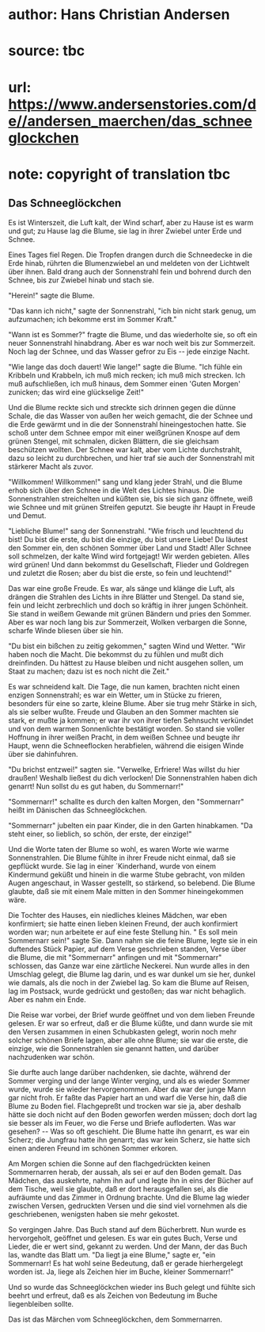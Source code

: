# author: Hans Christian Andersen
# source: tbc
# url: https://www.andersenstories.com/de//andersen_maerchen/das_schneeglockchen
# note: copyright of translation tbc

## Das Schneeglöckchen 

Es ist Winterszeit, die Luft kalt, der Wind scharf, aber zu Hause ist es
warm und gut; zu Hause lag die Blume, sie lag in ihrer Zwiebel unter
Erde und Schnee.

Eines Tages fiel Regen. Die Tropfen drangen durch die Schneedecke in die
Erde hinab, rührten die Blumenzwiebel an und meldeten von der Lichtwelt
über ihnen. Bald drang auch der Sonnenstrahl fein und bohrend durch den
Schnee, bis zur Zwiebel hinab und stach sie.

"Herein!" sagte die Blume.

"Das kann ich nicht," sagte der Sonnenstrahl, "ich bin nicht stark
genug, um aufzumachen; ich bekomme erst im Sommer Kraft."

"Wann ist es Sommer?" fragte die Blume, und das wiederholte sie, so
oft ein neuer Sonnenstrahl hinabdrang. Aber es war noch weit bis zur
Sommerzeit. Noch lag der Schnee, und das Wasser gefror zu Eis -- jede
einzige Nacht.

"Wie lange das doch dauert! Wie lange!" sagte die Blume. "Ich fühle
ein Kribbeln und Krabbeln, ich muß mich recken; ich muß mich strecken.
Ich muß aufschließen, ich muß hinaus, dem Sommer einen 'Guten Morgen'
zunicken; das wird eine glückselige Zeit!"

Und die Blume reckte sich und streckte sich drinnen gegen die dünne
Schale, die das Wasser von außen her weich gemacht, die der Schnee und
die Erde gewärmt und in die der Sonnenstrahl hineingestochen hatte. Sie
schoß unter dem Schnee empor mit einer weißgrünen Knospe auf dem grünen
Stengel, mit schmalen, dicken Blättern, die sie gleichsam beschützen
wollten. Der Schnee war kalt, aber vom Lichte durchstrahlt, dazu so
leicht zu durchbrechen, und hier traf sie auch der Sonnenstrahl mit
stärkerer Macht als zuvor.

"Willkommen! Willkommen!" sang und klang jeder Strahl, und die Blume
erhob sich über den Schnee in die Welt des Lichtes hinaus. Die
Sonnenstrahlen streichelten und küßten sie, bis sie sich ganz öffnete,
weiß wie Schnee und mit grünen Streifen geputzt. Sie beugte ihr Haupt in
Freude und Demut.

"Liebliche Blume!" sang der Sonnenstrahl. "Wie frisch und leuchtend
du bist! Du bist die erste, du bist die einzige, du bist unsere Liebe!
Du läutest den Sommer ein, den schönen Sommer über Land und Stadt! Aller
Schnee soll schmelzen, der kalte Wind wird fortgejagt! Wir werden
gebieten. Alles wird grünen! Und dann bekommst du Gesellschaft, Flieder
und Goldregen und zuletzt die Rosen; aber du bist die erste, so fein und
leuchtend!"

Das war eine große Freude. Es war, als sänge und klänge die Luft, als
drängen die Strahlen des Lichts in ihre Blätter und Stengel. Da stand
sie, fein und leicht zerbrechlich und doch so kräftig in ihrer jungen
Schönheit. Sie stand in weißem Gewande mit grünen Bändern und pries den
Sommer. Aber es war noch lang bis zur Sommerzeit, Wolken verbargen die
Sonne, scharfe Winde bliesen über sie hin.

"Du bist ein bißchen zu zeitig gekommen," sagten Wind und Wetter.
"Wir haben noch die Macht. Die bekommst du zu fühlen und mußt dich
dreinfinden. Du hättest zu Hause bleiben und nicht ausgehen sollen, um
Staat zu machen; dazu ist es noch nicht die Zeit."

Es war schneidend kalt. Die Tage, die nun kamen, brachten nicht einen
enzigen Sonnenstrahl; es war ein Wetter, um in Stücke zu frieren,
besonders für eine so zarte, kleine Blume. Aber sie trug mehr Stärke in
sich, als sie selber wußte. Freude und Glauben an den Sommer machten sie
stark, er mußte ja kommen; er war ihr von ihrer tiefen Sehnsucht
verkündet und von dem warmen Sonnenlichte bestätigt worden. So stand sie
voller Hoffnung in ihrer weißen Pracht, in dem weißen Schnee und beugte
ihr Haupt, wenn die Schneeflocken herabfielen, während die eisigen Winde
über sie dahinfuhren.

"Du brichst entzwei!" sagten sie. "Verwelke, Erfriere! Was willst du
hier draußen! Weshalb ließest du dich verlocken! Die Sonnenstrahlen
haben dich genarrt! Nun sollst du es gut haben, du Sommernarr!"

"Sommernarr!" schallte es durch den kalten Morgen, den "Sommernarr"
heißt im Dänischen das Schneeglöckchen.

"Sommernarr" jubelten ein paar Kinder, die in den Garten hinabkamen.
"Da steht einer, so lieblich, so schön, der erste, der einzige!"

Und die Worte taten der Blume so wohl, es waren Worte wie warme
Sonnenstrahlen. Die Blume fühlte in ihrer Freude nicht einmal, daß sie
gepflückt wurde. Sie lag in einer ´Kinderhand, wurde von einem
Kindermund geküßt und hinein in die warme Stube gebracht, von milden
Augen angeschaut, in Wasser gestellt, so stärkend, so belebend. Die
Blume glaubte, daß sie mit einem Male mitten in den Sommer
hineingekommen wäre.

Die Tochter des Hauses, ein niedliches kleines Mädchen, war eben
konfirmiert; sie hatte einen lieben kleinen Freund, der auch konfirmiert
worden war; nun arbeitete er auf eine feste Stellung hin. " Es soll
mein Sommernarr sein!" sagte Sie. Dann nahm sie die feine Blume, legte
sie in ein duftendes Stück Papier, auf dem Verse geschrieben standen,
Verse über die Blume, die mit "Sommernarr" anfingen und mit
"Sommernarr" schlossen, das Ganze war eine zärtliche Neckerei. Nun
wurde alles in den Umschlag gelegt, die Blume lag darin, und es war
dunkel um sie her, dunkel wie damals, als die noch in der Zwiebel lag.
So kam die Blume auf Reisen, lag im Postsack, wurde gedrückt und
gestoßen; das war nicht behaglich. Aber es nahm ein Ende.

Die Reise war vorbei, der Brief wurde geöffnet und von dem lieben
Freunde gelesen. Er war so erfreut, daß er die Blume küßte, und dann
wurde sie mit den Versen zusammen in einen Schubkasten gelegt, worin
noch mehr solcher schönen Briefe lagen, aber alle ohne Blume; sie war
die erste, die einzige, wie die Sonnenstrahlen sie genannt hatten, und
darüber nachzudenken war schön.

Sie durfte auch lange darüber nachdenken, sie dachte, während der Sommer
verging und der lange Winter verging, und als es wieder Sommer wurde,
wurde sie wieder hervorgenommen. Aber da war der junge Mann gar nicht
froh. Er faßte das Papier hart an und warf die Verse hin, daß die Blume
zu Boden fiel. Flachgepreßt und trocken war sie ja, aber deshalb hätte
sie doch nicht auf den Boden geworfen werden müssen; doch dort lag sie
besser als im Feuer, wo die Ferse und Briefe aufloderten. Was war
gesehen? -- Was so oft geschieht. Die Blume hatte ihn genarrt, es war
ein Scherz; die Jungfrau hatte ihn genarrt; das war kein Scherz, sie
hatte sich einen anderen Freund im schönen Sommer erkoren.

Am Morgen schien die Sonne auf den flachgedrückten keinen Sommernarren
herab, der aussah, als sei er auf den Boden gemalt. Das Mädchen, das
auskehrte, nahm ihn auf und legte ihn in eins der Bücher auf dem Tische,
weil sie glaubte, daß er dort herausgefallen sei, als die aufräumte und
das Zimmer in Ordnung brachte. Und die Blume lag wieder zwischen Versen,
gedruckten Versen und die sind viel vornehmen als die geschriebenen,
wenigsten haben sie mehr gekostet.

So vergingen Jahre. Das Buch stand auf dem Bücherbrett. Nun wurde es
hervorgeholt, geöffnet und gelesen. Es war ein gutes Buch, Verse und
Lieder, die er wert sind, gekannt zu werden. Und der Mann, der das Buch
las, wandte das Blatt um. "Da liegt ja eine Blume," sagte er, "ein
Sommernarr! Es hat wohl seine Bedeutung, daß er gerade hierhergelegt
worden ist. Ja, liege als Zeichen hier im Buche, kleiner Sommernarr!"

Und so wurde das Schneeglöckchen wieder ins Buch gelegt und fühlte sich
beehrt und erfreut, daß es als Zeichen von Bedeutung im Buche
liegenbleiben sollte.

Das ist das Märchen vom Schneeglöckchen, dem Sommernarren.
